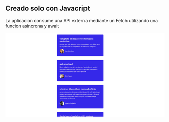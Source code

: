 ## Creado solo con Javacript 

La aplicacion consume una API externa mediante un Fetch utilizando una funcion asincrona y await

![](scroll.png/)
